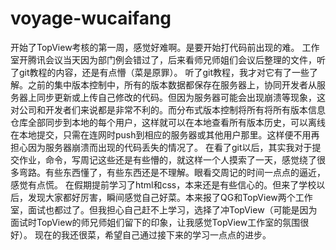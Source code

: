 # voyage-wucaifang
开始了TopView考核的第一周，感觉好难啊。是要开始打代码前出现的难。
工作室开腾讯会议当天因为部门例会错过了，后来看师兄师姐们会议后整理的文件，听了git教程的内容，还是有点懵（菜是原罪）。
听了git教程，我才对它有了一些了解。之前的集中版本控制中，所有的版本数据都保存在服务器上，协同开发者从服务器上同步更新或上传自己修改的代码。但因为服务器可能会出现崩溃等现象，这对公司和开发者们来说都是非常不利的。而分布式版本控制将所有将所有版本信息仓库全部同步到本地的每个用户，这样就可以在本地查看所有版本历史，可以离线在本地提交，只需在连网时push到相应的服务器或其他用户那里。这样便不用再担心因为服务器崩溃而出现的代码丢失的情况了。
在看了git以后，其实我对于提交作业，命令，写周记这些还是有些懵的，就这样一个人摸索了一天，感觉绕了很多弯路。有些东西懂了，有些东西还是不理解。眼看交周记的时间一点点的逼近，感觉有点慌。
在假期提前学习了html和css，本来还是有些信心的。但来了学校以后，发现大家都好厉害，瞬间感觉自己好菜。本来报了QG和TopView两个工作室，面试也都过了。但我担心自己赶不上学习，选择了冲TopView（可能是因为面试时TopView的师兄师姐们留下的印象，让我感觉TopView工作室的氛围很好）。
现在的我还很菜，希望自己通过接下来的学习一点点的进步。
